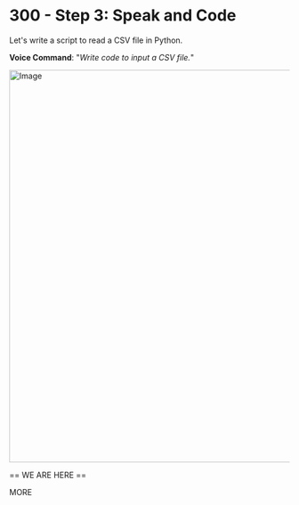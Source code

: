 # 300 - Step 3: Speak and Code

Let's write a script to read a CSV file in Python.

**Voice Command**: "*Write code to input a CSV file.*"

<img width="1600" height="705" alt="Image" src="https://github.com/user-attachments/assets/1472643f-1651-4689-94af-24b4d2ea4653" />


== WE ARE HERE ==

MORE 
